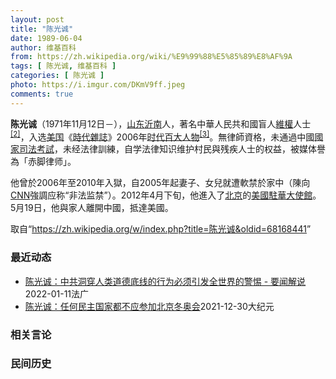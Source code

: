 ```yaml
---
layout: post
title: "陈光诚"
date: 1989-06-04
author: 维基百科
from: https://zh.wikipedia.org/wiki/%E9%99%88%E5%85%89%E8%AF%9A
tags: [ 陈光诚, 维基百科 ]
categories: [ 陈光诚 ]
photo: https://i.imgur.com/DKmV9ff.jpeg
comments: true
---
```

<div class="mw-parser-output"><div id="noteTA-d8dbe8c4" class="noteTA"><div class="noteTA-local"><div data-noteta-code="zh-cn:克里斯蒂安·贝尔; zh-tw:克里斯汀·貝爾; zh-hk:基斯頓比爾;"></div><div data-noteta-code="zh-cn:希拉里;zh:希拉莉;zh-hant:希拉蕊;zh-tw:希拉蕊;zh-sg:希拉莉;zh-hk:希拉里;zh-mo:希拉里;"></div><div data-noteta-code="zh-cn:克林顿;zh-hk:克林頓;zh-hant:柯林頓;zh-tw:柯林頓;zh-mo:克林頓;"></div></div></div>

<p><b>陈光诚</b>（1971年11月12日<span class="useeditintro" title="Template:BLP editintro">－</span>），<a href="/wiki/%E5%B1%B1%E4%B8%9C" class="mw-redirect" title="山东">山东</a><a href="/wiki/%E6%B2%82%E5%8D%97" class="mw-redirect" title="沂南">沂南</a>人，著名中華人民共和國盲人<a href="/wiki/%E7%B6%AD%E6%AC%8A" class="mw-redirect" title="維權">維權</a>人士<sup id="cite_ref-c11chen_2-0" class="reference"><a href="#cite_note-c11chen-2">[2]</a></sup>，入选<a href="/wiki/%E7%BE%8E%E5%9B%BD" title="美国">美国</a>《<a href="/wiki/%E6%99%82%E4%BB%A3%E9%9B%9C%E8%AA%8C" title="時代雜誌">時代雜誌</a>》2006年<a href="/wiki/%E6%97%B6%E4%BB%A3%E7%99%BE%E5%A4%A7%E4%BA%BA%E7%89%A9" title="时代百大人物">时代百大人物</a><sup id="cite_ref-time2006_3-0" class="reference"><a href="#cite_note-time2006-3">[3]</a></sup>。無律師資格，未通過中國<a href="/wiki/%E5%9B%BD%E5%AE%B6%E5%8F%B8%E6%B3%95%E8%80%83%E8%AF%95" title="国家司法考试">國家司法考試</a>，未经法律訓練，自学法律知识维护村民與残疾人士的权益，被媒体譽為「赤脚律师」。
</p><p>他曾於2006年至2010年入獄，自2005年起妻子、女兒就遭軟禁於家中（陳向<a href="/wiki/CNN" class="mw-redirect" title="CNN">CNN</a>強調应称“非法监禁”）。2012年4月下旬，他進入了<a href="/wiki/%E5%8C%97%E4%BA%AC" class="mw-redirect" title="北京">北京</a>的<a href="/wiki/%E7%BE%8E%E5%9B%BD%E9%A9%BB%E5%8D%8E%E5%A4%A7%E4%BD%BF%E9%A6%86" title="美国驻华大使馆">美國駐華大使館</a>。5月19日，他與家人離開中國，抵達美國。
</p>
</div><noscript><img src="//zh.wikipedia.org/wiki/Special:CentralAutoLogin/start?type=1x1" alt="" title="" width="1" height="1" style="border: none; position: absolute;"></noscript>
<div class="printfooter">取自“<a dir="ltr" href="https://zh.wikipedia.org/w/index.php?title=陈光诚&amp;oldid=68168441">https://zh.wikipedia.org/w/index.php?title=陈光诚&amp;oldid=68168441</a>”</div><div id="recent-news"><h3>最近动态</h3><ul><li><a href="https://nodebe4.github.io/waimei/2022-01-11/%E9%99%88%E5%85%89%E8%AF%9A-%E4%B8%AD%E5%85%B1%E6%B4%9E%E7%A9%BF%E4%BA%BA%E7%B1%BB%E9%81%93%E5%BE%B7%E5%BA%95%E7%BA%BF%E7%9A%84%E8%A1%8C%E4%B8%BA%E5%BF%85%E9%A1%BB%E5%BC%95%E5%8F%91%E5%85%A8%E4%B8%96%E7%95%8C%E7%9A%84%E8%AD%A6%E6%83%95-%E8%A6%81%E9%97%BB%E8%A7%A3%E8%AF%B4" title="陈光诚：中共洞穿人类道德底线的行为必须引发全世界的警惕 - 要闻解说—— 11/01/2022 - 17:16 Array 尽管海外学者以及多个国际人权组织多次发表公开信，反复呼吁北京政府允许中...">陈光诚：中共洞穿人类道德底线的行为必须引发全世界的警惕 - 要闻解说</a><time>2022-01-11</time><a class="tag">法广</a></li>
<li><a href="https://nodebe4.github.io/waimei/2021-12-30/%E9%99%88%E5%85%89%E8%AF%9A-%E4%BB%BB%E4%BD%95%E6%B0%91%E4%B8%BB%E5%9B%BD%E5%AE%B6%E9%83%BD%E4%B8%8D%E5%BA%94%E5%8F%82%E5%8A%A0%E5%8C%97%E4%BA%AC%E5%86%AC%E5%A5%A5%E4%BC%9A" title="陈光诚：任何民主国家都不应参加北京冬奥会—— 【大纪元2021年12月31日讯】（大纪元记者王祥编译报导）旅美人权人士、前中国民间律师陈光诚周五（12月30日）在《华尔街日报》撰文说，任何民主国...">陈光诚：任何民主国家都不应参加北京冬奥会</a><time>2021-12-30</time><a class="tag">大纪元</a></li>
</ul></div><div id="open-opinion"><h3>相关言论</h3><ul></ul></div><div id="mjls-record"><h3>民间历史</h3><ul></ul></div>
